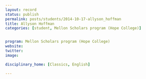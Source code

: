 ```yaml
---
layout: record
status: publish
permalink: posts/students/2014-10-17-allyson_hoffman
title: Allyson Hoffman
categories: [student, Mellon Scholars program (Hope College)]


program: Mellon Scholars program (Hope College)
website: 
twitter:  
image: 

disciplinary_home: [Classics, English]

---
```


